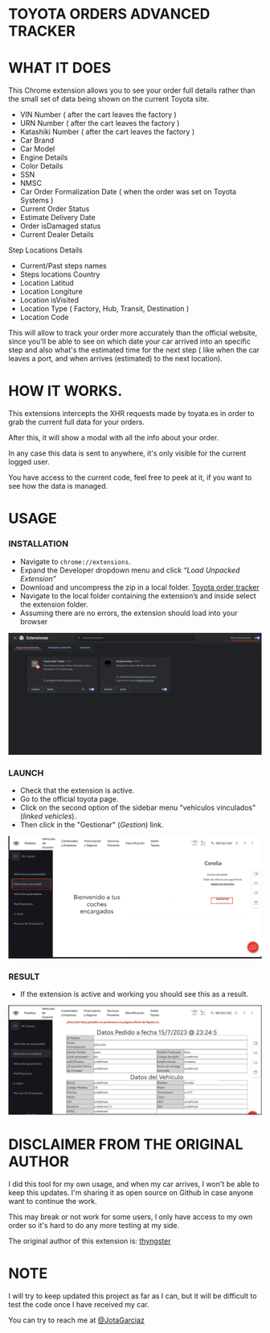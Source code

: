 # TOYOTA ORDERS ADVANCED TRACKER

# WHAT IT DOES

This Chrome extension allows you to see your order full details rather than the small set of data being shown on the current Toyota site.

- VIN Number ( after the cart leaves the factory )
- URN Number ( after the cart leaves the factory )
- Katashiki Number ( after the cart leaves the factory )
- Car Brand
- Car Model
- Engine Details
- Color Details
- SSN
- NMSC
- Car Order Formalization Date ( when the order was set on Toyota Systems )
- Current Order Status
- Estimate Delivery Date
- Order isDamaged status
- Current Dealer Details

Step Locations Details

- Current/Past steps names
- Steps locations Country
- Location Latitud
- Location Longiture
- Location isVisited
- Location Type ( Factory, Hub, Transit, Destination )
- Location Code

This will allow to track your order more accurately than the official website, since you'll be able to see on which date your car arrived into an specific step and also what's the estimated time for the next step ( like when the car leaves a port, and when arrives (estimated) to the next location).

# HOW IT WORKS.

This extensions intercepts the XHR requests made by toyata.es in order to grab the current full data for your orders.

After this, it will show a modal with all the info about your order.

In any case this data is sent to anywhere, it's only visible for the current logged user.

You have access to the current code, feel free to peek at it, if you want to see how the data is managed.

# USAGE

### INSTALLATION

- Navigate to `chrome://extensions`.
- Expand the Developer dropdown menu and click _“Load Unpacked Extension”_
- Download and uncompress the zip in a local folder. [Toyota order tracker](https://github.com/jotagarciaz/toyota-orders-tracker/archive/refs/heads/main.zip)
- Navigate to the local folder containing the extension’s and inside select the extension folder.
- Assuming there are no errors, the extension should load into your browser

![Illustration 1](img/screenshot_1.png)

### LAUNCH

- Check that the extension is active.
- Go to the official toyota page.
- Click on the second option of the sidebar menu "vehiculos vinculados" (_linked vehicles_).
- Then click in the "Gestionar" (_Gestion_) link.

![Illustration 2](img/screenshot_2.png)

### RESULT

- If the extension is active and working you should see this as a result.

![Illustration 3](img/screenshot_3.png)

# DISCLAIMER FROM THE ORIGINAL AUTHOR

I did this tool for my own usage, and when my car arrives, I won't be able to keep this updates. I'm sharing it as open source on Github in case anyone want to continue the work.

This may break or not work for some users, I only have access to my own order
so it's hard to do any more testing at my side.

The original author of this extension is: [thyngster](https://github.com/thyngster)

# NOTE

I will try to keep updated this project as far as I can, but it will be difficult to test the code once I have received my car.

You can try to reach me at [@JotaGarciaz](https://github.com/jotagarciaz)
